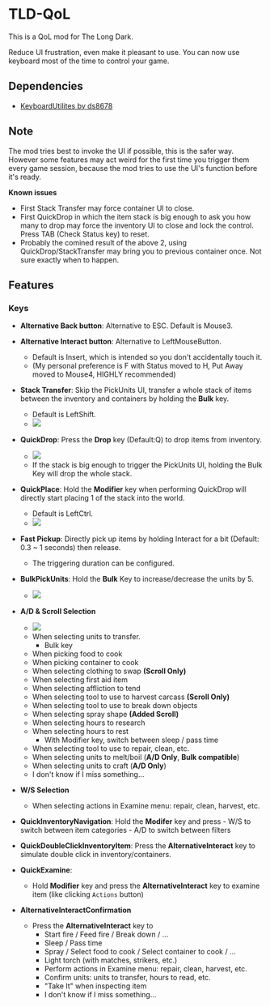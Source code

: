 # TLD-QoL

This is a QoL mod for The Long Dark.

Reduce UI frustration, even make it pleasant to use. You can now use keyboard most of the time to control your game.

## Dependencies

- [KeyboardUtilites by ds8678](https://github.com/ds5678/KeyboardUtilities)

## Note
The mod tries best to invoke the UI if possible, this is the safer way.  
However some features may act weird for the first time you trigger them every game session, because the mod tries to use the UI's function before it's ready.

**Known issues**
- First Stack Transfer may force container UI to close.
- First QuickDrop in which the item stack is big enough to ask you how many to drop may force the inventory UI to close and lock the control. Press TAB (Check Status key) to reset.
- Probably the comined result of the above 2, using QuickDrop/StackTransfer may bring you to previous container once. Not sure exactly when to happen.

## Features

### Keys
- **Alternative Back button**: Alternative to ESC. Default is Mouse3.
- **Alternative Interact button**: Alternative to LeftMouseButton.
    - Default is Insert, which is intended so you don't accidentally touch it.
    - (My personal preference is F with Status moved to H, Put Away moved to Mouse4, HIGHLY recommended)

- **Stack Transfer**: Skip the PickUnits UI, transfer a whole stack of items between the inventory and containers by holding the **Bulk** key.
    - Default is LeftShift.
    - ![](https://imgur.com/fpqn05t.gif)
- **QuickDrop**: Press the **Drop** key (Default:Q) to drop items from inventory.
    - ![](https://imgur.com/B2W7jzl.gif)
    - If the stack is big enough to trigger the PickUnits UI, holding the Bulk Key will drop the whole stack.
- **QuickPlace**: Hold the **Modifier** key when performing QuickDrop will directly start placing 1 of the stack into the world.
    - Default is LeftCtrl.
    - ![](https://imgur.com/YWmLUtC.gif)
- **Fast Pickup**: Directly pick up items by holding Interact for a bit (Default: 0.3 ~ 1 seconds) then release.
    - The triggering duration can be configured.
- **BulkPickUnits**: Hold the **Bulk** Key to increase/decrease the units by 5.
    - ![](https://imgur.com/JCACe0R.gif)
- **A/D & Scroll Selection**
    - ![](https://imgur.com/7O89m10.gif)
    - When selecting units to transfer.
        - Bulk key
    - When picking food to cook
    - When picking container to cook
    - When selecting clothing to swap **(Scroll Only)**
    - When selecting first aid item
    - When selecting affliction to tend
    - When selecting tool to use to harvest carcass **(Scroll Only)**
    - When selecting tool to use to break down objects
    - When selecting spray shape **(Added Scroll)**
    - When selecting hours to research
    - When selecting hours to rest
        - With Modifier key, switch between sleep / pass time
    - When selecting tool to use to repair, clean, etc.
    - When selecting units to melt/boil (**A/D Only**, **Bulk compatible**)
    - When selecting units to craft (**A/D Only**)
    - I don't know if I miss something...
- **W/S Selection**
    - When selecting actions in Examine menu: repair, clean, harvest, etc.
- **QuickInventoryNavigation**: Hold the **Modifer** key and press
        - W/S to switch between item categories
        - A/D to switch between filters
- **QuickDoubleClickInventoryItem**: Press the **AlternativeInteract** key to simulate double click in inventory/containers.
- **QuickExamine**:
    - Hold **Modifier** key and press the **AlternativeInteract** key to examine item (like clicking `Actions` button)
- **AlternativeInteractConfirmation**
    - Press the **AlternativeInteract** key to
        - Start fire / Feed fire / Break down / ...
        - Sleep / Pass time
        - Spray / Select food to cook / Select container to cook / ...
        - Light torch (with matches, strikers, etc.)
        - Perform actions in Examine menu: repair, clean, harvest, etc.
        - Confirm units: units to transfer, hours to read, etc.
        - "Take It" when inspecting item
        - I don't know if I miss something...

